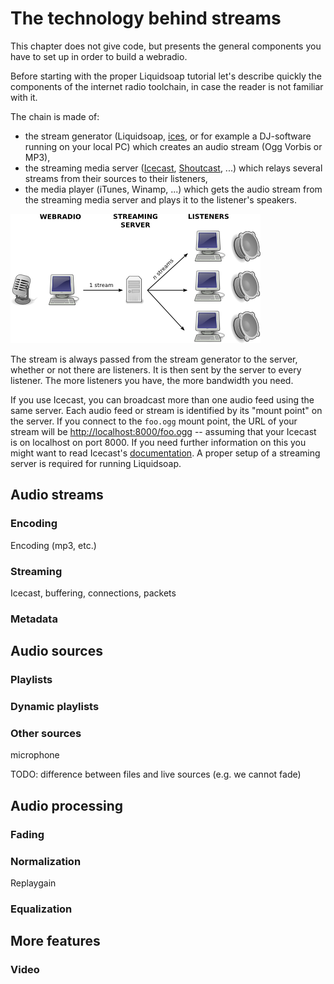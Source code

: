 The technology behind streams
=============================

This chapter does not give code, but presents the general components you have to
set up in order to build a webradio.

Before starting with the proper Liquidsoap tutorial let's describe quickly the
components of the internet radio toolchain, in case the reader is not familiar
with it.

The chain is made of:

- the stream generator (Liquidsoap, [ices](http://www.icecast.org/ices.php), or
  for example a DJ-software running on your local PC) which creates an audio
  stream (Ogg Vorbis or MP3),
- the streaming media server ([Icecast](http://www.icecast.org),
  [Shoutcast](http://www.shoutcast.com), ...) which relays several streams from
  their sources to their listeners,
- the media player (iTunes, Winamp, ...) which gets the audio stream from the
  streaming media server and plays it to the listener's speakers.

![Internet radio toolchain](images/schema-webradio-inkscape.png)

The stream is always passed from the stream generator to the server, whether or
not there are listeners. It is then sent by the server to every listener. The
more listeners you have, the more bandwidth you need.

If you use Icecast, you can broadcast more than one audio feed using the same
server. Each audio feed or stream is identified by its "mount point" on the
server. If you connect to the `foo.ogg` mount point, the URL of your stream will
be [http://localhost:8000/foo.ogg](`http://localhost:8000/foo.ogg`) -- assuming
that your Icecast is on localhost on port 8000. If you need further information
on this you might want to read Icecast's
[documentation](http://www.icecast.org). A proper setup of a streaming server is
required for running Liquidsoap.

Audio streams
-------------

### Encoding

Encoding (mp3, etc.)

### Streaming

Icecast, buffering, connections, packets

### Metadata

Audio sources
-------------

### Playlists

### Dynamic playlists

### Other sources

microphone

TODO: difference between files and live sources (e.g. we cannot fade)

Audio processing
----------------

### Fading

### Normalization

Replaygain

### Equalization

More features
-------------

### Video
